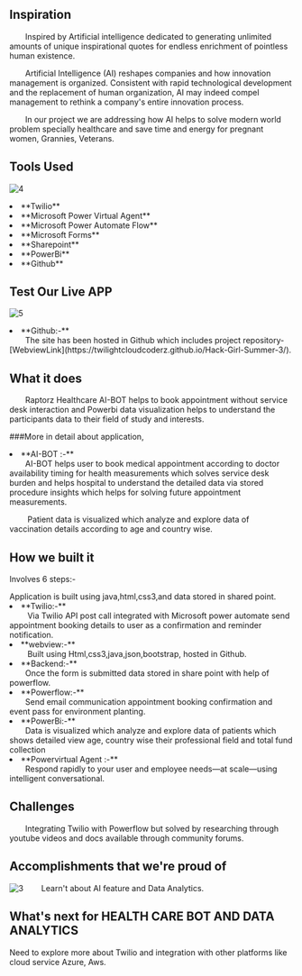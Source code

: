 ## Inspiration

&emsp;&emsp;Inspired by Artificial intelligence dedicated to generating unlimited amounts of unique inspirational quotes for endless enrichment of pointless human existence.

&emsp;&emsp;Artificial Intelligence (AI) reshapes companies and how innovation management is organized. Consistent with rapid technological development and the replacement of human organization, AI may indeed compel management to rethink a company's entire innovation process.

&emsp;&emsp;In our project we are addressing how AI  helps to solve modern world problem specially healthcare and save time and energy for pregnant women, Grannies, Veterans.

## Tools Used
![4](https://user-images.githubusercontent.com/101945531/188301259-08660693-88fd-4840-81f3-05cafcebce1a.jpg)

<li>**Twilio**</li>
<li>**Microsoft Power Virtual Agent**</li>
<li>**Microsoft Power Automate Flow**</li>
<li>**Microsoft Forms**</li>
<li>**Sharepoint**</li>
<li>**PowerBi**</li>
<li>**Github**</li>

## Test Our Live APP
![5](https://user-images.githubusercontent.com/101945531/188301280-5be20f41-fad6-402c-9493-d3a40bd55d36.jpg)
<li>**Github:-**</li>
&emsp;&emsp;The site has been hosted in Github which includes project repository-[WebviewLink](https://twilightcloudcoderz.github.io/Hack-Girl-Summer-3/).

## What it does

&emsp;&emsp;Raptorz Healthcare AI-BOT helps to book appointment without service desk interaction and Powerbi data visualization helps to understand the participants data to their field of  study and interests.

###More in detail about application,

<li>**AI-BOT :-**</li>
 &emsp;&emsp;AI-BOT helps user to book medical appointment according to doctor availability timing for health measurements which solves service desk burden and helps hospital to understand the detailed data via stored procedure insights which helps for solving future appointment measurements. 

&emsp;&emsp; Patient data is visualized which analyze and explore data of vaccination details according to age and country wise.

## How we built it

<p>Involves 6 steps:-</p>
Application is built using java,html,css3,and data stored in shared point.

<li>**Twilio:-**</li>
 &emsp;&emsp; Via Twilio API post call integrated with Microsoft power automate send appointment booking details to user as a confirmation and reminder notification.

<li>**webview:-**</li>
 &emsp;&emsp; Built using Html,css3,java,json,bootstrap, hosted in Github.

<li>**Backend:-**</li>
 &emsp;&emsp;Once the form is submitted data stored in share point with help of powerflow.

<li>**Powerflow:-**</li>
 &emsp;&emsp;Send email communication appointment booking confirmation and event pass for environment planting.

<li>**PowerBi:-**</li>
&emsp;&emsp;Data is visualized which analyze and explore data of patients which shows detailed view age, country wise their professional field and total fund collection

<li>**Powervirtual Agent :-**</li>
&emsp;&emsp;Respond rapidly to your user and employee needs—at scale—using intelligent conversational.

## Challenges

&emsp;&emsp;Integrating Twilio with Powerflow but solved by researching through youtube videos and docs available through community forums.

## Accomplishments that we're proud of
![3](https://user-images.githubusercontent.com/101945531/188301331-9ac9e3fb-0019-4528-b555-6e403d9edab2.jpg)
&emsp;&emsp;Learn't about AI feature and Data Analytics.

## What's next for HEALTH CARE BOT AND DATA ANALYTICS
Need to explore more about Twilio and integration with other platforms like cloud service Azure, Aws.
